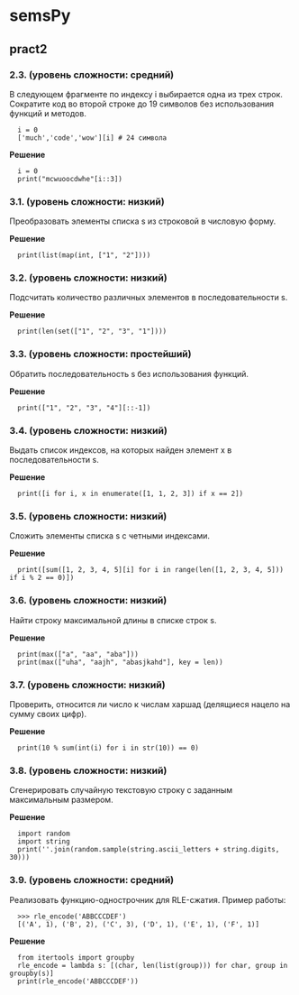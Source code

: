 # semsPy

## pract2
### 2.3. (уровень сложности: средний)
В следующем фрагменте по индексу i выбирается одна из трех строк. Сократите код во второй строке до 19 символов без использования функций и методов.
```
  i = 0
  ['much','code','wow'][i] # 24 символа
```
**Решение**
```
  i = 0
  print("mcwuoocdwhe"[i::3])
```
### 3.1. (уровень сложности: низкий)
Преобразовать элементы списка s из строковой в числовую форму.

**Решение**
```
  print(list(map(int, ["1", "2"])))
```
### 3.2. (уровень сложности: низкий)
Подсчитать количество различных элементов в последовательности s.

**Решение**
```
  print(len(set(["1", "2", "3", "1"])))
```
### 3.3. (уровень сложности: простейший)
Обратить последовательность s без использования функций.

**Решение**
```
  print(["1", "2", "3", "4"][::-1])
```
### 3.4. (уровень сложности: низкий)
Выдать список индексов, на которых найден элемент x в последовательности s.

**Решение**
```
  print([i for i, x in enumerate([1, 1, 2, 3]) if x == 2])
```
### 3.5. (уровень сложности: низкий)
Сложить элементы списка s с четными индексами.

**Решение**
```
  print([sum([1, 2, 3, 4, 5][i] for i in range(len([1, 2, 3, 4, 5])) if i % 2 == 0)])
```
### 3.6. (уровень сложности: низкий)
Найти строку максимальной длины в списке строк s.

**Решение**
```
  print(max(["a", "aa", "aba"]))
  print(max(["uha", "aajh", "abasjkahd"], key = len))
```
### 3.7. (уровень сложности: низкий)
Проверить, относится ли число к числам харшад (делящиеся нацело на сумму своих цифр).

**Решение**
```
  print(10 % sum(int(i) for i in str(10)) == 0)
```
### 3.8. (уровень сложности: низкий)
Сгенерировать случайную текстовую строку с заданным максимальным размером.

**Решение**
```
  import random
  import string
  print(''.join(random.sample(string.ascii_letters + string.digits, 30)))
```
### 3.9. (уровень сложности: средний)
Реализовать функцию-однострочник для RLE-сжатия. Пример работы:
```
  >>> rle_encode('ABBCCCDEF')
  [('A', 1), ('B', 2), ('C', 3), ('D', 1), ('E', 1), ('F', 1)]
```
**Решение**
```
  from itertools import groupby
  rle_encode = lambda s: [(char, len(list(group))) for char, group in groupby(s)]
  print(rle_encode('ABBCCCDEF'))
```

